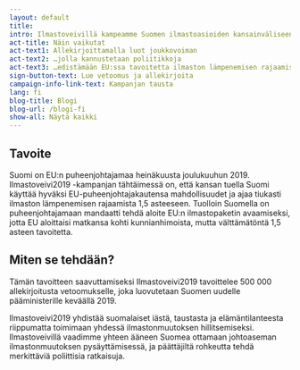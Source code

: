 ```yaml
---
layout: default
title:
intro: Ilmastoveivillä kampeamme Suomen ilmastoasioiden kansainväliseen kärkeen. Kiekko on jo liikkeellä, ratkaisun paikka on nyt.
act-title: Näin vaikutat
act-text1: Allekirjoittamalla luot joukkovoiman
act-text2: …jolla kannustetaan poliitikkoja
act-text3: …edistämään EU:ssa tavoitetta ilmaston lämpenemisen rajaamisesta 1,5 asteeseen
sign-button-text: Lue vetoomus ja allekirjoita
campaign-info-link-text: Kampanjan tausta
lang: fi
blog-title: Blogi
blog-url: /blogi-fi
show-all: Näytä kaikki
---
```


## Tavoite

Suomi on EU:n puheenjohtajamaa heinäkuusta joulukuuhun 2019. Ilmastoveivi2019 -kampanjan tähtäimessä on, että kansan tuella Suomi käyttää hyväksi EU-puheenjohtajakautensa mahdollisuudet ja ajaa tiukasti ilmaston lämpenemisen rajaamista 1,5 asteeseen. Tuolloin Suomella on puheenjohtajamaan mandaatti tehdä aloite EU:n ilmastopaketin avaamiseksi, jotta EU aloittaisi matkansa kohti kunnianhimoista, mutta välttämätöntä 1,5 asteen tavoitetta.


## Miten se tehdään?

Tämän tavoitteen saavuttamiseksi Ilmastoveivi2019 tavoittelee 500 000 allekirjoitusta vetoomukselle, joka luovutetaan Suomen uudelle pääministerille keväällä 2019.

Ilmastoveivi2019 yhdistää suomalaiset iästä, taustasta ja elämäntilanteesta riippumatta toimimaan yhdessä ilmastonmuutoksen hillitsemiseksi. Ilmastoveivillä vaadimme yhteen ääneen Suomea ottamaan johtoaseman ilmastonmuutoksen pysäyttämisessä, ja päättäjiltä rohkeutta tehdä merkittäviä poliittisia ratkaisuja.
